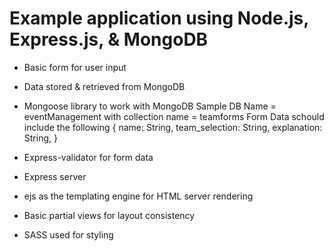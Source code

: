 # Example application using Node.js, Express.js, & MongoDB
- Basic form for user input
- Data stored & retrieved from MongoDB
- Mongoose library to work with MongoDB
Sample DB Name = eventManagement with collection name = teamforms
Form Data schould include the following 
 {
        name: String,
        team_selection: String,
        explanation: String,
}

- Express-validator for form data
- Express server
- ejs as the templating engine for HTML server rendering
- Basic partial views for layout consistency
- SASS used for styling

